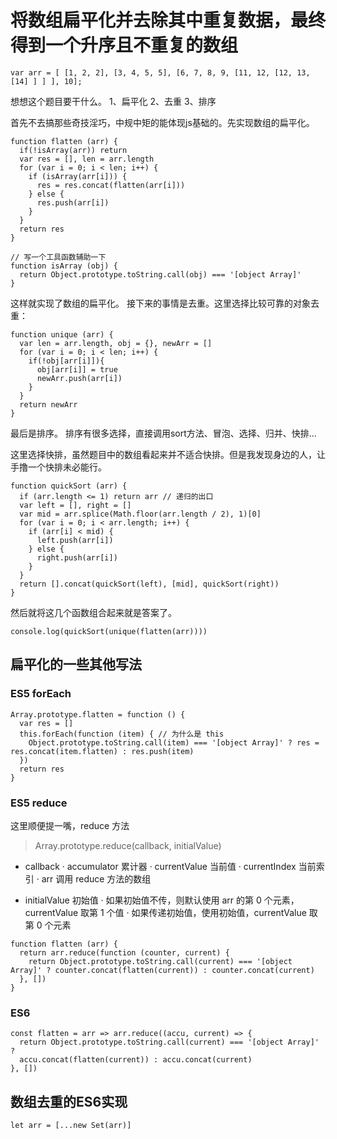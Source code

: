 # 将数组扁平化并去除其中重复数据，最终得到一个升序且不重复的数组

```
var arr = [ [1, 2, 2], [3, 4, 5, 5], [6, 7, 8, 9, [11, 12, [12, 13, [14] ] ] ], 10];
```

想想这个题目要干什么。
1、扁平化
2、去重
3、排序

首先不去搞那些奇技淫巧，中规中矩的能体现js基础的。先实现数组的扁平化。

```
function flatten (arr) {
  if(!isArray(arr)) return
  var res = [], len = arr.length
  for (var i = 0; i < len; i++) {
    if (isArray(arr[i])) {
      res = res.concat(flatten(arr[i]))
    } else {
      res.push(arr[i])
    }
  }
  return res
}

// 写一个工具函数辅助一下
function isArray (obj) {
  return Object.prototype.toString.call(obj) === '[object Array]'
}
```
这样就实现了数组的扁平化。
接下来的事情是去重。这里选择比较可靠的对象去重：

```
function unique (arr) {
  var len = arr.length, obj = {}, newArr = []
  for (var i = 0; i < len; i++) {
    if(!obj[arr[i]]){
      obj[arr[i]] = true
      newArr.push(arr[i])
    }
  }
  return newArr
}
```
最后是排序。
排序有很多选择，直接调用sort方法、冒泡、选择、归并、快排...

这里选择快排，虽然题目中的数组看起来并不适合快排。但是我发现身边的人，让手撸一个快排未必能行。

```
function quickSort (arr) {
  if (arr.length <= 1) return arr // 递归的出口
  var left = [], right = []
  var mid = arr.splice(Math.floor(arr.length / 2), 1)[0]
  for (var i = 0; i < arr.length; i++) {
    if (arr[i] < mid) {
      left.push(arr[i])
    } else {
      right.push(arr[i])
    }
  }
  return [].concat(quickSort(left), [mid], quickSort(right))
}
```
然后就将这几个函数组合起来就是答案了。

```
console.log(quickSort(unique(flatten(arr))))
```


## 扁平化的一些其他写法
### ES5 forEach

```
Array.prototype.flatten = function () {
  var res = []
  this.forEach(function (item) { // 为什么是 this
    Object.prototype.toString.call(item) === '[object Array]' ? res = res.concat(item.flatten) : res.push(item)
  })
  return res
}
```
### ES5 reduce

这里顺便提一嘴，reduce 方法

>Array.prototype.reduce(callback, initialValue)

- callback
  · accumulator   累计器
  · currentValue  当前值
  · currentIndex  当前索引
  · arr           调用 reduce 方法的数组

- initialValue 初始值
  · 如果初始值不传，则默认使用 arr 的第 0 个元素，currentValue 取第 1 个值
  · 如果传递初始值，使用初始值，currentValue 取第 0 个元素

```
function flatten (arr) {
  return arr.reduce(function (counter, current) {
    return Object.prototype.toString.call(current) === '[object Array]' ? counter.concat(flatten(current)) : counter.concat(current)
  }, [])
}
```

### ES6

```
const flatten = arr => arr.reduce((accu, current) => {
  return Object.prototype.toString.call(current) === '[object Array]' ?
  accu.concat(flatten(current)) : accu.concat(current)
}, [])
```


## 数组去重的ES6实现

```
let arr = [...new Set(arr)]
```